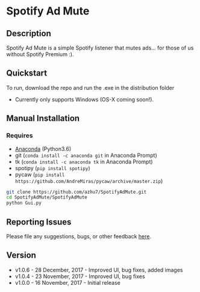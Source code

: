 # Spotify Ad Mute
## Description
Spotify Ad Mute is a simple Spotify listener that mutes ads... for those of us without Spotify Premium :).  

## Quickstart
To run, download the repo and run the .exe in the distribution folder  
- Currently only supports Windows (OS-X coming soon!).

## Manual Installation
### Requires
- [Anaconda](https://www.anaconda.com/download/) (Python3.6)  
- git (```conda install -c anaconda git``` in Anaconda Prompt)  
- tk (```conda install -c anaconda tk``` in Anaconda Prompt)
- spotipy (```pip install spotipy```)
- pycaw (```pip install https://github.com/AndreMiras/pycaw/archive/master.zip```)

```bash
git clone https://github.com/azhu7/SpotifyAdMute.git
cd SpotifyAdMute/SpotifyAdMute
python Gui.py
```

## Reporting Issues
Please file any suggestions, bugs, or other feedback [here](https://github.com/azhu7/SpotifyAdMute/issues).

## Version
- v1.0.6 - 28 December, 2017 - Improved UI, bug fixes, added images
- v1.0.4 - 23 November, 2017 - Improved UI, bug fixes
- v1.0.0 - 16 November, 2017 - Initial release
